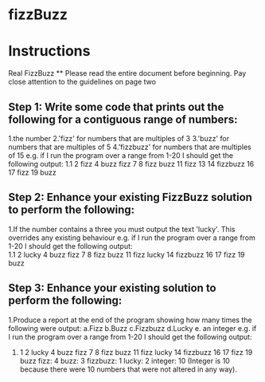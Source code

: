 # fizzBuzz
# Instructions
Real FizzBuzz 
** Please read the entire document before beginning. 
Pay close attention to the guidelines on page two 
## Step 1: Write some code that prints out the following for a contiguous range of numbers:  
1.the number 
2.'fizz' for numbers that are multiples of 3 
3.'buzz' for numbers that are multiples of 5 
4.'fizzbuzz' for numbers that are multiples of 15  e.g. 
if I run the program over a range from 1-20 I should get the following output:  1.1 2 fizz 4 buzz fizz 7 8 fizz buzz 11 fizz 13 14 fizzbuzz 16 17 fizz 19 buzz  

## Step 2: Enhance your existing FizzBuzz solution to perform the following:
1.If the number contains a three you must output the text 'lucky'. 
This overrides any existing behaviour  e.g. 
if I run the program over a range from 1-20 I should get the following output:  
1.1 2 lucky 4 buzz fizz 7 8 fizz buzz 11 fizz lucky 14 fizzbuzz 16 17 fizz 19 buzz  

## Step 3: Enhance your existing solution to perform the following:
1.Produce a report at the end of the program showing how many times the following were output:
a.Fizz
b.Buzz
c.Fizzbuzz
d.Lucky 
e. an integer e.g. 
if I run the program over a range from 1-20 I should get the following output: 
1. 1 2 lucky 4 buzz fizz 7 8 fizz buzz 11 fizz lucky 14 fizzbuzz 16 17 fizz 19 buzz 
fizz: 4 
buzz: 3 
fizzbuzz: 1 
lucky: 2 
integer: 10 (Integer is 10 because there were 10 numbers that were not altered in any way).
